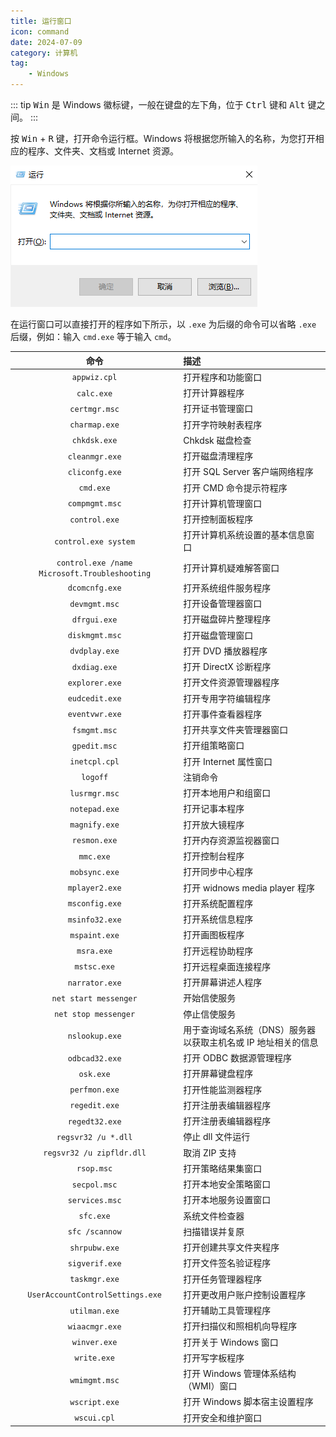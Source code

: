 ```yaml
---
title: 运行窗口
icon: command
date: 2024-07-09
category: 计算机
tag:
    - Windows
---
```


::: tip
<kbd>Win</kbd> 是 Windows 徽标键，一般在键盘的左下角，位于 <kbd>Ctrl</kbd> 键和 <kbd>Alt</kbd> 键之间。
:::

按 <kbd>Win</kbd> + <kbd>R</kbd> 键，打开命令运行框。Windows 将根据您所输入的名称，为您打开相应的程序、文件夹、文档或 Internet 资源。

![运行窗口](./assets/run_box.jpg)

在运行窗口可以直接打开的程序如下所示，以 `.exe` 为后缀的命令可以省略 `.exe` 后缀，例如：输入 `cmd.exe` 等于输入 `cmd`。

|  命令  |  描述  |
|  :----:  |  :----  |
|  `appwiz.cpl`  |  打开程序和功能窗口  |
|  `calc.exe`  |  打开计算器程序  |
|  `certmgr.msc`  |  打开证书管理窗口  |
|  `charmap.exe`  |  打开字符映射表程序  |
|  `chkdsk.exe`  |  Chkdsk 磁盘检查  |
|  `cleanmgr.exe`  |  打开磁盘清理程序  |
|  `cliconfg.exe`  |  打开 SQL Server 客户端网络程序  |
|  `cmd.exe`  |  打开 CMD 命令提示符程序  |
|  `compmgmt.msc`  |  打开计算机管理窗口  |
|  `control.exe`  |  打开控制面板程序  |
|  `control.exe system`  |  打开计算机系统设置的基本信息窗口  |
|  `control.exe /name Microsoft.Troubleshooting`  |  打开计算机疑难解答窗口  |
|  `dcomcnfg.exe`  |  打开系统组件服务程序  |
|  `devmgmt.msc`  |  打开设备管理器窗口  |
|  `dfrgui.exe`  |  打开磁盘碎片整理程序  |
|  `diskmgmt.msc`  |  打开磁盘管理窗口  |
|  `dvdplay.exe`  |  打开 DVD 播放器程序  |
|  `dxdiag.exe`  |  打开 DirectX 诊断程序  |
|  `explorer.exe`  |  打开文件资源管理器程序  |
|  `eudcedit.exe`  |  打开专用字符编辑程序  |
|  `eventvwr.exe`  |  打开事件查看器程序  |
|  `fsmgmt.msc`  |  打开共享文件夹管理器窗口  |
|  `gpedit.msc`  |  打开组策略窗口  |
|  `inetcpl.cpl`  |  打开 Internet 属性窗口  |
|  `logoff`  |  注销命令  |
|  `lusrmgr.msc`  |  打开本地用户和组窗口  |
|  `notepad.exe`  |  打开记事本程序  |
|  `magnify.exe`  |  打开放大镜程序  |
|  `resmon.exe`  |  打开内存资源监视器窗口  |
|  `mmc.exe`  |  打开控制台程序  |
|  `mobsync.exe`  |  打开同步中心程序  |
|  `mplayer2.exe`  |  打开 widnows media player 程序  |
|  `msconfig.exe`  |  打开系统配置程序  |
|  `msinfo32.exe`  |  打开系统信息程序  |
|  `mspaint.exe`  |  打开画图板程序  |
|  `msra.exe`  |  打开远程协助程序  |
|  `mstsc.exe`  |  打开远程桌面连接程序  |
|  `narrator.exe`  |  打开屏幕讲述人程序  |
|  `net start messenger`  |  开始信使服务  |
|  `net stop messenger`  |  停止信使服务  |
|  `nslookup.exe`  |  用于查询域名系统（DNS）服务器以获取主机名或 IP 地址相关的信息  |
|  `odbcad32.exe`  |  打开 ODBC 数据源管理程序  |
|  `osk.exe`  |  打开屏幕键盘程序  |
|  `perfmon.exe`  |  打开性能监测器程序  |
|  `regedit.exe`  |  打开注册表编辑器程序  |
|  `regedt32.exe`  |  打开注册表编辑器程序  |
|  `regsvr32 /u *.dll`  |  停止 dll 文件运行  |
|  `regsvr32 /u zipfldr.dll`  |  取消 ZIP 支持  |
|  `rsop.msc`  |  打开策略结果集窗口  |
|  `secpol.msc`  |  打开本地安全策略窗口  |
|  `services.msc`  |  打开本地服务设置窗口  |
|  `sfc.exe`  |  系统文件检查器  |
|  `sfc /scannow`  |  扫描错误并复原  |
|  `shrpubw.exe`  |  打开创建共享文件夹程序  |
|  `sigverif.exe`  |  打开文件签名验证程序  |
|  `taskmgr.exe`  |  打开任务管理器程序  |
|  `UserAccountControlSettings.exe`  |  打开更改用户账户控制设置程序  |
|  `utilman.exe`  |  打开辅助工具管理程序  |
|  `wiaacmgr.exe`  |  打开扫描仪和照相机向导程序  |
|  `winver.exe`  |  打开关于 Windows 窗口  |
|  `write.exe`  |  打开写字板程序  |
|  `wmimgmt.msc`  |  打开 Windows 管理体系结构（WMI）窗口  |
|  `wscript.exe`  |  打开 Windows 脚本宿主设置程序  |
|  `wscui.cpl`  |  打开安全和维护窗口  |
